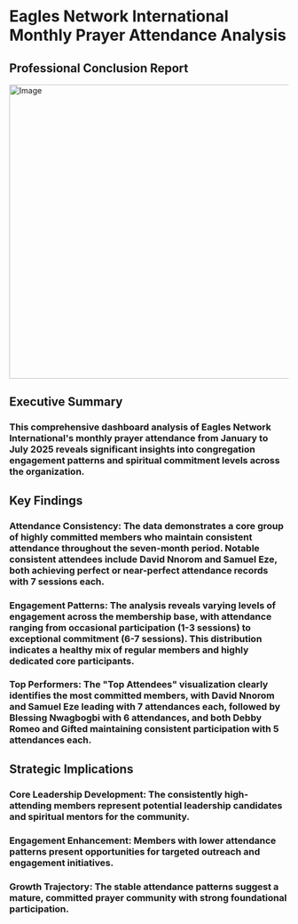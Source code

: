 # Eagles Network International Monthly Prayer Attendance Analysis
## Professional Conclusion Report
<img width="934" height="529" alt="Image" src="https://github.com/user-attachments/assets/e47b1417-10fa-4728-a56d-183e50d8cb10" />

## Executive Summary
### This comprehensive dashboard analysis of Eagles Network International's monthly prayer attendance from January to July 2025 reveals significant insights into congregation engagement patterns and spiritual commitment levels across the organization.
## Key Findings
### Attendance Consistency: The data demonstrates a core group of highly committed members who maintain consistent attendance throughout the seven-month period. Notable consistent attendees include David Nnorom and Samuel Eze, both achieving perfect or near-perfect attendance records with 7 sessions each.
### Engagement Patterns: The analysis reveals varying levels of engagement across the membership base, with attendance ranging from occasional participation (1-3 sessions) to exceptional commitment (6-7 sessions). This distribution indicates a healthy mix of regular members and highly dedicated core participants.
### Top Performers: The "Top Attendees" visualization clearly identifies the most committed members, with David Nnorom and Samuel Eze leading with 7 attendances each, followed by Blessing Nwagbogbi with 6 attendances, and both Debby Romeo and Gifted maintaining consistent participation with 5 attendances each.
## Strategic Implications

### Core Leadership Development: The consistently high-attending members represent potential leadership candidates and spiritual mentors for the community.
### Engagement Enhancement: Members with lower attendance patterns present opportunities for targeted outreach and engagement initiatives.
### Growth Trajectory: The stable attendance patterns suggest a mature, committed prayer community with strong foundational participation.
